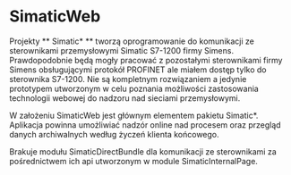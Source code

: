 SimaticWeb
==========

Projekty ** Simatic* ** tworzą oprogramowanie do komunikacji ze sterownikami przemysłowymi Simatic S7-1200 firmy  Simens.
Prawdopodobnie będą mogły pracować z pozostałymi sterownikami firmy Simens obsługującymi protokół PROFINET ale miałem dostęp tylko do sterownika S7-1200.
Nie są kompletnym rozwiązaniem a jedynie prototypem utworzonym w celu poznania możliwości zastosowania technologii webowej do nadzoru nad sieciami przemysłowymi.

W założeniu SimaticWeb jest głównym elementem pakietu Simatic*. Aplikacja powinna umożliwiać nadzór online nad procesem oraz  przegląd danych archiwalnych według życzeń klienta końcowego.

Brakuje modułu SimaticDirectBundle dla komunikacji ze sterownikami za pośrednictwem ich api utworzonym w module SimaticInternalPage.
